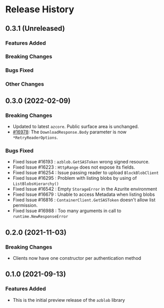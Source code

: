 # Release History

## 0.3.1 (Unreleased)

### Features Added

### Breaking Changes

### Bugs Fixed

### Other Changes

## 0.3.0 (2022-02-09)

### Breaking Changes
* Updated to latest `azcore`.  Public surface area is unchanged.
* [#16978](https://github.com/Azure/azure-sdk-for-go/pull/16978): The `DownloadResponse.Body` parameter is now `*RetryReaderOptions`.

### Bugs Fixed
* Fixed Issue #16193 : `azblob.GetSASToken` wrong signed resource.
* Fixed Issue #16223 : `HttpRange` does not expose its fields.
* Fixed Issue #16254 : Issue passing reader to upload `BlockBlobClient`
* Fixed Issue #16295 : Problem with listing blobs by using of `ListBlobsHierarchy()`
* Fixed Issue #16542 : Empty `StorageError` in the Azurite environment
* Fixed Issue #16679 : Unable to access Metadata when listing blobs
* Fixed Issue #16816 : `ContainerClient.GetSASToken` doesn't allow list permission.
* Fixed Issue #16988 : Too many arguments in call to `runtime.NewResponseError`

## 0.2.0 (2021-11-03)

### Breaking Changes
* Clients now have one constructor per authentication method

## 0.1.0 (2021-09-13)

### Features Added
* This is the initial preview release of the `azblob` library
